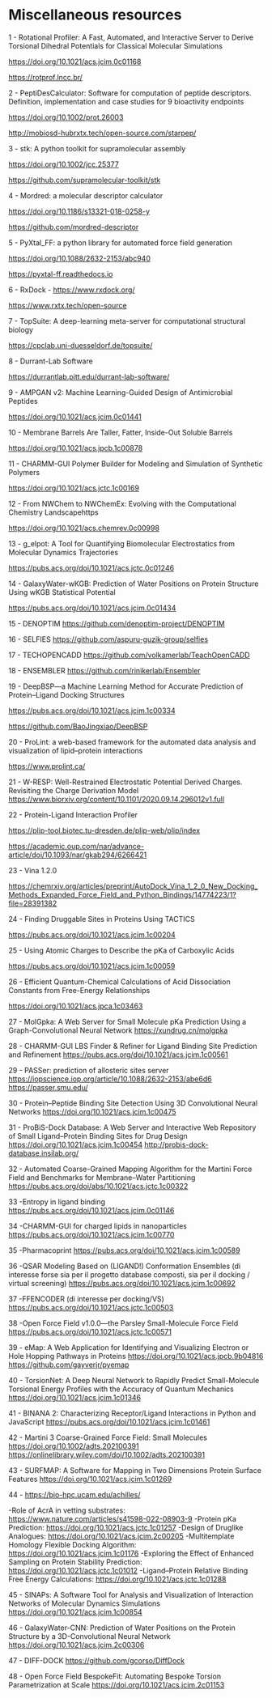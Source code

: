 # Miscellaneous resources

1 - Rotational Profiler: A Fast, Automated, and Interactive Server to Derive Torsional Dihedral Potentials for Classical Molecular Simulations

https://doi.org/10.1021/acs.jcim.0c01168

https://rotprof.lncc.br/

2 - PeptiDesCalculator: Software for computation of peptide descriptors. Definition, implementation and case studies for 9 bioactivity endpoints

https://doi.org/10.1002/prot.26003

http://mobiosd-hubrxtx.tech/open-source.com/starpep/

3 - stk: A python toolkit for supramolecular assembly

https://doi.org/10.1002/jcc.25377

https://github.com/supramolecular-toolkit/stk

4 - Mordred: a molecular descriptor calculator

https://doi.org/10.1186/s13321-018-0258-y

https://github.com/mordred-descriptor

5 - PyXtal_FF: a python library for automated force field generation 

https://doi.org/10.1088/2632-2153/abc940 

https://pyxtal-ff.readthedocs.io

6 - RxDock - https://www.rxdock.org/ 

https://www.rxtx.tech/open-source

7 - TopSuite: A deep-learning meta-server for computational structural biology 

https://cpclab.uni-duesseldorf.de/topsuite/

8 - Durrant-Lab Software 

https://durrantlab.pitt.edu/durrant-lab-software/

9 - AMPGAN v2: Machine Learning-Guided Design of Antimicrobial Peptides 

https://doi.org/10.1021/acs.jcim.0c01441

10 - Membrane Barrels Are Taller, Fatter, Inside-Out Soluble Barrels 

https://doi.org/10.1021/acs.jpcb.1c00878

11 - CHARMM-GUI Polymer Builder for Modeling and Simulation of Synthetic Polymers 

https://doi.org/10.1021/acs.jctc.1c00169

12 - From NWChem to NWChemEx: Evolving with the Computational Chemistry Landscapehttps 

https://doi.org/10.1021/acs.chemrev.0c00998

13 - g_elpot: A Tool for Quantifying Biomolecular Electrostatics from Molecular Dynamics Trajectories 

https://pubs.acs.org/doi/10.1021/acs.jctc.0c01246

14 - GalaxyWater-wKGB: Prediction of Water Positions on Protein Structure Using wKGB Statistical Potential

https://pubs.acs.org/doi/10.1021/acs.jcim.0c01434

15 - DENOPTIM https://github.com/denoptim-project/DENOPTIM

16 - SELFIES https://github.com/aspuru-guzik-group/selfies

17 - TECHOPENCADD https://github.com/volkamerlab/TeachOpenCADD

18 - ENSEMBLER https://github.com/rinikerlab/Ensembler

19 - DeepBSP—a Machine Learning Method for Accurate Prediction of Protein–Ligand Docking Structures

https://pubs.acs.org/doi/10.1021/acs.jcim.1c00334

https://github.com/BaoJingxiao/DeepBSP

20 - ProLint: a web-based framework for the automated data analysis and visualization of lipid–protein interactions

https://www.prolint.ca/

21 - W-RESP: Well-Restrained Electrostatic Potential Derived Charges. Revisiting the Charge Derivation Model
https://www.biorxiv.org/content/10.1101/2020.09.14.296012v1.full

22 - Protein-Ligand Interaction Profiler 

https://plip-tool.biotec.tu-dresden.de/plip-web/plip/index

https://academic.oup.com/nar/advance-article/doi/10.1093/nar/gkab294/6266421

23 - Vina 1.2.0

https://chemrxiv.org/articles/preprint/AutoDock_Vina_1_2_0_New_Docking_Methods_Expanded_Force_Field_and_Python_Bindings/14774223/1?file=28391382

24 - Finding Druggable Sites in Proteins Using TACTICS

https://pubs.acs.org/doi/10.1021/acs.jcim.1c00204

25 - Using Atomic Charges to Describe the pKa of Carboxylic Acids

https://pubs.acs.org/doi/10.1021/acs.jcim.1c00059

26 - Efficient Quantum-Chemical Calculations of Acid Dissociation Constants from Free-Energy Relationships

https://doi.org/10.1021/acs.jpca.1c03463

27 - MolGpka: A Web Server for Small Molecule pKa Prediction Using a Graph-Convolutional Neural Network
https://xundrug.cn/molgpka

28 - CHARMM-GUI LBS Finder & Refiner for Ligand Binding Site Prediction and Refinement
https://pubs.acs.org/doi/10.1021/acs.jcim.1c00561

29 - PASSer: prediction of allosteric sites server
https://iopscience.iop.org/article/10.1088/2632-2153/abe6d6
https://passer.smu.edu/

30 - Protein–Peptide Binding Site Detection Using 3D Convolutional Neural Networks
https://doi.org/10.1021/acs.jcim.1c00475

31 - ProBiS-Dock Database: A Web Server and Interactive Web Repository of Small Ligand–Protein Binding Sites for Drug Design
https://doi.org/10.1021/acs.jcim.1c00454
http://probis-dock-database.insilab.org/

32 - Automated Coarse-Grained Mapping Algorithm for the Martini Force Field and Benchmarks for Membrane–Water Partitioning
https://pubs.acs.org/doi/abs/10.1021/acs.jctc.1c00322

33 -Entropy in ligand binding
https://pubs.acs.org/doi/10.1021/acs.jcim.0c01146

34 -CHARMM-GUI for charged lipids in nanoparticles
https://pubs.acs.org/doi/10.1021/acs.jcim.1c00770

35 -Pharmacoprint
https://pubs.acs.org/doi/10.1021/acs.jcim.1c00589

36 -QSAR Modeling Based on (LIGAND!) Conformation Ensembles (di interesse forse sia per il progetto database composti, sia per il docking / virtual screening)
https://pubs.acs.org/doi/10.1021/acs.jcim.1c00692

37 -FFENCODER (di interesse per docking/VS)
https://pubs.acs.org/doi/10.1021/acs.jctc.1c00503

38 -Open Force Field v1.0.0—the Parsley Small-Molecule Force Field
https://pubs.acs.org/doi/10.1021/acs.jctc.1c00571

39 - eMap: A Web Application for Identifying and Visualizing Electron or Hole Hopping Pathways in Proteins
https://doi.org/10.1021/acs.jpcb.9b04816
https://github.com/gayverjr/pyemap

40 - TorsionNet: A Deep Neural Network to Rapidly Predict Small-Molecule Torsional Energy Profiles with the Accuracy of Quantum Mechanics
https://doi.org/10.1021/acs.jcim.1c01346

41 - BINANA 2: Characterizing Receptor/Ligand Interactions in Python and JavaScript
https://pubs.acs.org/doi/10.1021/acs.jcim.1c01461

42 - Martini 3 Coarse-Grained Force Field: Small Molecules
https://doi.org/10.1002/adts.202100391
https://onlinelibrary.wiley.com/doi/10.1002/adts.202100391

43 - SURFMAP: A Software for Mapping in Two Dimensions Protein Surface Features
https://doi.org/10.1021/acs.jcim.1c01269

44 - https://bio-hpc.ucam.edu/achilles/

-Role of AcrA in vetting substrates: https://www.nature.com/articles/s41598-022-08903-9
-Protein pKa Prediction: https://doi.org/10.1021/acs.jctc.1c01257
-Design of Druglike Analogues: https://doi.org/10.1021/acs.jcim.2c00205
-Multitemplate Homology Flexible Docking Algorithm: https://doi.org/10.1021/acs.jcim.1c01176
-Exploring the Effect of Enhanced Sampling on Protein Stability Prediction: https://doi.org/10.1021/acs.jctc.1c01012
-Ligand–Protein Relative Binding Free Energy Calculations: https://doi.org/10.1021/acs.jctc.1c01288

45 - SINAPs: A Software Tool for Analysis and Visualization of Interaction Networks of Molecular Dynamics Simulations
https://doi.org/10.1021/acs.jcim.1c00854

46 - GalaxyWater-CNN: Prediction of Water Positions on the Protein Structure by a 3D-Convolutional Neural Network 
https://doi.org/10.1021/acs.jcim.2c00306

47 - DIFF-DOCK
https://github.com/gcorso/DiffDock

48 - Open Force Field BespokeFit: Automating Bespoke Torsion Parametrization at Scale
https://doi.org/10.1021/acs.jcim.2c01153 

